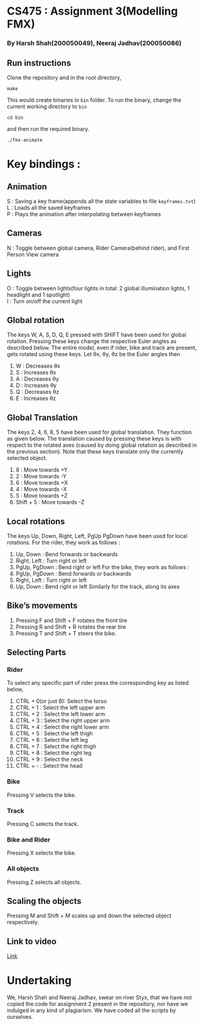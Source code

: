 # CS475 : Assignment 3(Modelling FMX)
### By Harsh Shah(200050049), Neeraj Jadhav(200050086)

## Run instructions
Clone the repository and in the root directory,
```
make
```
This would create binaries in `bin` folder. To run the binary, change the current working directory to `bin`
```
cd bin 
``` 
and then run the required binary.
```
./fmx-animate
```
# Key bindings :  
## Animation
S : Saving a key frame(appends all the state variables to file `keyframes.txt`)  
L : Loads all the saved keyframes  
P : Plays the animation after interpolating between keyframes

## Cameras
N : Toggle between global camera, Rider Camera(behind rider), and First Person View camera 

## Lights
O : Toggle between lights(four lights in total: 2 global illumination lights, 1 headlight and 1 spotlight)  
I : Turn on/off the current light


## Global rotation
The keys W, A, S, D, Q, E pressed with SHIFT have been used for global rotation. Pressing these
keys change the respective Euler angles as described below. The entire model, even
if rider, bike and track are present, gets rotated using these keys.
Let θx, θy, θz be the Euler angles then
1. W : Decreases θx
2. S : Increases θx
3. A : Decreases θy
4. D : Increases θy
5. Q : Decreases θz
6. E : Increases θz

## Global Translation
The keys 2, 4, 6, 8, 5 have been used for global translation. They function as given
below. The translation caused by pressing these keys is with respect to the rotated
axes (caused by doing global rotation as described in the previous section). Note
that these keys translate only the currently selected object. 
1. 8 : Move towards +Y
2. 2 : Move towards -Y
3. 6 : Move towards +X
4. 4 : Move towards -X
5. 5 : Move towards +Z
6. Shift + 5 : Move towards -Z

## Local rotations
The keys Up, Down, Right, Left, PgUp PgDown have been used for local
rotations. For the rider, they work as follows :
1. Up, Down : Bend forwards or backwards
2. Right, Left : Turn right or left
3. PgUp, PgDown : Bend right or left
For the bike, they work as follows :
1. PgUp, PgDown : Bend forwards or backwards
2. Right, Left : Turn right or left
3. Up, Down : Bend right or left
Similarly for the track, along its axes

## Bike’s movements
1. Pressing F and Shift + F rotates the front tire 
2. Pressing R and Shift + R rotates the rear tire
3. Pressing T and Shift + T steers the bike.

## Selecting Parts
### Rider
To select any specific part of rider press the corresponding key as listed below,
1. CTRL + 0(or just B): Select the torso
2. CTRL + 1 : Select the left upper arm
3. CTRL + 2 : Select the left lower arm
4. CTRL + 3 : Select the right upper arm
5. CTRL + 4 : Select the right lower arm
6. CTRL + 5 : Select the left thigh
7. CTRL + 6 : Select the left leg
8. CTRL + 7 : Select the right thigh
9. CTRL + 8 : Select the right leg
10. CTRL +  9 : Select the neck
11. CTRL +  - : Select the head

### Bike
Pressing V selects the bike.

### Track
Pressing C selects the track.

### Bike and Rider
Pressing X selects the bike.

### All objects
Pressing Z selects all objects.

## Scaling the objects
Pressing M and Shift + M scales up and down the selected object respectively.

## Link to video
[Link](https://youtu.be/JisHq4VOFTY)

# Undertaking
We, Harsh Shah and Neeraj Jadhav, swear on river Styx, that we have not copied the code for assignment 2 present in the repository, nor have we indulged in any kind of plagiarism. We have coded all the scripts by ourselves.
